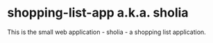 # shopping-list-app a.k.a. sholia

This is the small web application - sholia - a shopping list application.
